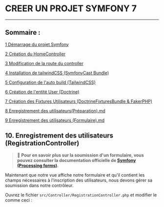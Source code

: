 # CREER UN PROJET SYMFONY 7

---

## Sommaire :

[1 Démarrage du projet Symfony](documentation/1%20Cr%C3%A9ation%20du%20projet.md)

[2 Création du HomeController](documentation/2%20Cr%C3%A9ation%20du%20homecontroller.md)

[3 Modification de la route du controller](documentation/3%20Modification%20de%20la%20route%20du%20controller.md)

[4 Installation de tailwindCSS (SymfonyCast Bundle)](documentation/4%20Installation%20de%20tailwindCSS.md)

[5 Configuration de l'auto build (TailwindCSS)](documentation/5%20Configuration%20de%20l%27autobuild.md)

[6 Création de l'entité User (Doctrine)](documentation/6%20Cr%C3%A9ation%20de%20l%27entit%C3%A9%20User.md)

[7 Création des Fixtures Utilisateurs (DoctrineFixturesBundle & FakerPHP)](documentation/7%20Cr%C3%A9ation%20des%20Fixtures%20Utilisateurs.md)

[8 Enregistrement des utilisateurs(Préparation).md](documentation/8%20Enregistrement%20des%20utilisateurs%20%28Pr%C3%A9paration%29.md)

[9 Enregistrement des utilisateurs (Formulaire).md](documentation/9%20Enregistrement%20des%20utilisateurs%20%28Formulaire%29.md)

## 10. Enregistrement des utilisateurs (RegistrationController)

> 📌 **Pour en savoir plus sur la soumission d'un formulaire, vous pouvez consulter la documentation officielle de [Symfony (Processing forms)](https://symfony.com/doc/current/forms.html#processing-forms).**

Maintenant que notre vue affiche notre formulaire et qu'il contient les champs nécessaires à l'inscription des utilisateurs, nous devons gérer sa soumission dans notre contrôleur.

Ouvrez le fichier `src/Controller/RegistrationController.php` et modifier le comme ceci :

```php

```